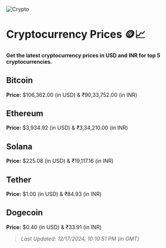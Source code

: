
![Crypto](https://www.techguide.com.au/wp-content/uploads/2020/11/crypto3.jpeg)

# Cryptocurrency Prices 🪙📈

#### Get the latest cryptocurrency prices in USD and INR for top 5 cryptocurrencies.

## Bitcoin

**Price:** $106,362.00 (in USD) & ₹90,33,752.00 (in INR)

## Ethereum

**Price:** $3,934.92 (in USD) & ₹3,34,210.00 (in INR)

## Solana

**Price:** $225.08 (in USD) & ₹19,117.16 (in INR)

## Tether

**Price:** $1.00 (in USD) & ₹84.93 (in INR)

## Dogecoin

**Price:** $0.40 (in USD) & ₹33.91 (in INR)

> _Last Updated: 12/17/2024, 10:10:51 PM (in GMT)_
